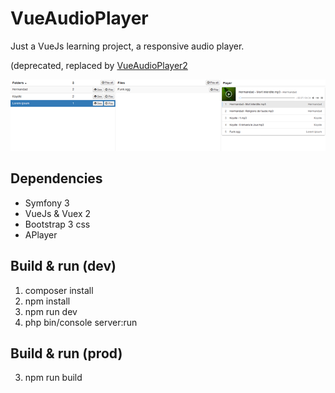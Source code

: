 VueAudioPlayer
========================

Just a VueJs learning project, a responsive audio player.

(deprecated, replaced by [VueAudioPlayer2](https://github.com/conradfr/VueAudioPlayer2)

![Image of Yaktocat](web/img/example.png)

Dependencies
--------------

- Symfony 3
- VueJs & Vuex 2
- Bootstrap 3 css
- APlayer

Build & run (dev)
--------------
1. composer install
2. npm install
3. npm run dev
4. php bin/console server:run

Build & run (prod)
--------------
3. npm run build
